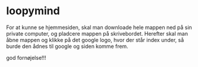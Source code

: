 # loopymind
For at kunne se hjemmesiden, skal man downloade hele mappen ned på sin private computer, og pladcere mappen på skrivebordet.
Herefter skal man åbne mappen og klikke på det google logo, hvor der står index under, så burde den ådnes til google og siden komme frem.

god fornøjelse!!!
